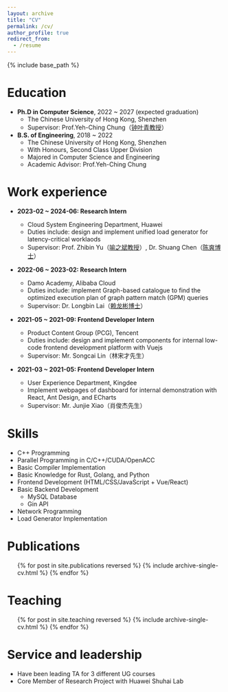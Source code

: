 ```yaml
---
layout: archive
title: "CV"
permalink: /cv/
author_profile: true
redirect_from:
  - /resume
---
```


{% include base_path %}

Education
======
* **Ph.D in Computer Science**, 2022 ~ 2027 (expected graduation)
  * The Chinese University of Hong Kong, Shenzhen
  * Supervisor: Prof.Yeh-Ching Chung（[钟叶青教授](https://www.cs.nthu.edu.tw/~ychung/)）
* **B.S. of Engineering**, 2018 ~ 2022
  * The Chinese University of Hong Kong, Shenzhen
  * With Honours, Second Class Upper Division
  * Majored in Computer Science and Engineering
  * Academic Advisor: Prof.Yeh-Ching Chung

Work experience
======
* **2023-02 ~ 2024-06: Research Intern**
  * Cloud System Engineering Department, Huawei
  * Duties include: design and implement unified load generator for latency-critical worklaods
  * Supervisor: Prof. Zhibin Yu（[喻之斌教授](https://people.ucas.edu.cn/~zhibinyu)）, Dr. Shuang Chen（[陈爽博士](https://sc2682cornell.github.io/)）

* **2022-06 ~ 2023-02: Research Intern**
  * Damo Academy, Alibaba Cloud
  * Duties include: implement Graph-based catalogue to find the optimized execution plan of graph pattern match (GPM) queries
  * Supervisor: Dr. Longbin Lai（[赖龙彬博士](https://lai.me/)）
  
* **2021-05 ~ 2021-09: Frontend Developer Intern**
  * Product Content Group (PCG), Tencent
  * Duties include: design and implement components for internal low-code frontend development platform with Vuejs
  * Supervisor: Mr. Songcai Lin（林宋才先生）

* **2021-03 ~ 2021-05: Frontend Developer Intern**
  * User Experience Department,  Kingdee
  * Implement webpages of dashboard for internal demonstration with React, Ant Design, and ECharts
  * Supervisor: Mr. Junjie Xiao（肖俊杰先生）

Skills
======
* C++ Programming
* Parallel Programming in C/C++/CUDA/OpenACC
* Basic Compiler Implementation
* Basic Knowledge for Rust, Golang, and Python
* Frontend Development (HTML/CSS/JavaScript + Vue/React)
* Basic Backend Development
  * MySQL Database
  * Gin API
* Network Programming
* Load Generator Implementation

Publications
======
  <ul>{% for post in site.publications reversed %}
    {% include archive-single-cv.html %}
  {% endfor %}</ul>
  
<!-- Talks
======
  <ul>{% for post in site.talks reversed %}
    {% include archive-single-talk-cv.html  %}
  {% endfor %}</ul> -->
  
Teaching
======
  <ul>{% for post in site.teaching reversed %}
    {% include archive-single-cv.html %}
  {% endfor %}</ul>
  
Service and leadership
======
* Have been leading TA for 3 different UG courses
* Core Member of Research Project with Huawei Shuhai Lab
